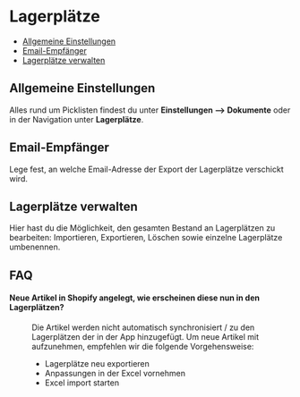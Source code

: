 # Lagerplätze

-   [Allgemeine Einstellungen](#general)
-   [Email-Empfänger](#email)
-   [Lagerplätze verwalten](#manage)

<a name="general"></a>

## Allgemeine Einstellungen

Alles rund um Picklisten findest du unter **Einstellungen --> Dokumente** oder in der Navigation unter **Lagerplätze**.

<a name="email"></a>

## Email-Empfänger

Lege fest, an welche Email-Adresse der Export der Lagerplätze verschickt wird.

<a name="manage"></a>

## Lagerplätze verwalten

Hier hast du die Möglichkeit, den gesamten Bestand an Lagerplätzen zu bearbeiten: Importieren, Exportieren, Löschen sowie einzelne Lagerplätze umbenennen.

<a name="faq"></a>

## FAQ

<div class="faq-list">
<dl class="space-y-8">
<div>
<dt><h4>Neue Artikel in Shopify angelegt, wie erscheinen diese nun in den Lagerplätzen?</h4></dt>
<dd><p>Die Artikel werden nicht automatisch synchronisiert / zu den Lagerplätzen der in der App hinzugefügt. Um neue Artikel mit aufzunehmen, empfehlen wir die folgende Vorgehensweise:</p>
  <ul>
    <li>Lagerplätze neu exportieren</li>
    <li>Anpassungen in der Excel vornehmen</li>
    <li>Excel import starten</li>
  </ul>
</dd>
</div>
</dl>
</div>

